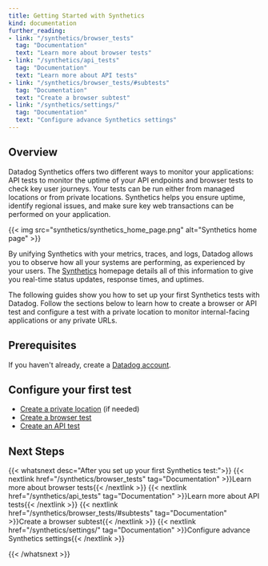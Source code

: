```yaml
---
title: Getting Started with Synthetics
kind: documentation
further_reading:
- link: "/synthetics/browser_tests"
  tag: "Documentation"
  text: "Learn more about browser tests"
- link: "/synthetics/api_tests"
  tag: "Documentation"
  text: "Learn more about API tests"
- link: "/synthetics/browser_tests/#subtests"
  tag: "Documentation"
  text: "Create a browser subtest"
- link: "/synthetics/settings/"
  tag: "Documentation"
  text: "Configure advance Synthetics settings"
---
```


## Overview

Datadog Synthetics offers two different ways to monitor your applications: API tests to monitor the uptime of your API endpoints and browser tests to check key user journeys. Your tests can be run either from managed locations or from private locations. Synthetics helps you ensure uptime, identify regional issues, and make sure key web transactions can be performed on your application.

{{< img src="synthetics/synthetics_home_page.png" alt="Synthetics home page" >}}

By unifying Synthetics with your metrics, traces, and logs, Datadog allows you to observe how all your systems are performing, as experienced by your users. The [Synthetics][1] homepage details all of this information to give you real-time status updates, response times, and uptimes.

The following guides show you how to set up your first Synthetics tests with Datadog. Follow the sections below to learn how to create a browser or API test and configure a test with a private location to monitor internal-facing applications or any private URLs. 

## Prerequisites

If you haven't already, create a [Datadog account][2].

## Configure your first test

- [Create a private location][3] (if needed)
- [Create a browser test][4]
- [Create an API test][5]

## Next Steps

{{< whatsnext desc="After you set up your first Synthetics test:">}}
    {{< nextlink href="/synthetics/browser_tests" tag="Documentation" >}}Learn more about browser tests{{< /nextlink >}}
    {{< nextlink href="/synthetics/api_tests" tag="Documentation" >}}Learn more about API tests{{< /nextlink >}}
    {{< nextlink href="/synthetics/browser_tests/#subtests" tag="Documentation" >}}Create a browser subtest{{< /nextlink >}}
    {{< nextlink href="/synthetics/settings/" tag="Documentation" >}}Configure advance Synthetics settings{{< /nextlink >}}

{{< /whatsnext >}}


[1]: https://app.datadoghq.com/synthetics/list
[2]: https://www.datadoghq.com/
[3]: /getting_started/synthetics/private_location
[4]: /getting_started/synthetics/browser_test
[5]: /getting_started/synthetics/api_test
